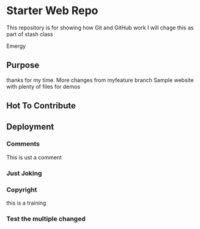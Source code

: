# Starter Web Repo

This repository is for showing how Git and GitHub work
I will chage this as part of stash class

Emergy
## Purpose

thanks for my time. More changes from myfeature branch
Sample website with plenty of files for demos

## Hot To Contribute

## Deployment


### Comments

This is ust a comment


### Just Joking

### Copyright

this is a training 

### Test the multiple changed